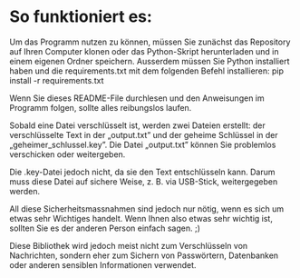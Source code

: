 # So funktioniert es:

Um das Programm nutzen zu können, müssen Sie zunächst das Repository auf Ihren Computer klonen oder das Python-Skript herunterladen und in einem eigenen Ordner speichern. Ausserdem müssen Sie Python installiert haben und die requirements.txt mit dem folgenden Befehl installieren: pip install -r requirements.txt

Wenn Sie dieses README-File durchlesen und den Anweisungen im Programm folgen, sollte alles reibungslos laufen.

Sobald eine Datei verschlüsselt ist, werden zwei Dateien erstellt: der verschlüsselte Text in der „output.txt” und der geheime Schlüssel in der „geheimer_schlussel.key”. Die Datei „output.txt” können Sie problemlos verschicken oder weitergeben.

Die .key-Datei jedoch nicht, da sie den Text entschlüsseln kann. Darum muss diese Datei auf sichere Weise, z. B. via USB-Stick, weitergegeben werden.

All diese Sicherheitsmassnahmen sind jedoch nur nötig, wenn es sich um etwas sehr Wichtiges handelt. Wenn Ihnen also etwas sehr wichtig ist, sollten Sie es der anderen Person einfach sagen. ;)

Diese Bibliothek wird jedoch meist nicht zum Verschlüsseln von Nachrichten, sondern eher zum Sichern von Passwörtern, Datenbanken oder anderen sensiblen Informationen verwendet.
